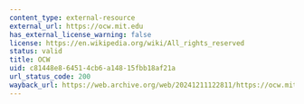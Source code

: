 ```yaml
---
content_type: external-resource
external_url: https://ocw.mit.edu
has_external_license_warning: false
license: https://en.wikipedia.org/wiki/All_rights_reserved
status: valid
title: OCW
uid: c81448e8-6451-4cb6-a148-15fbb18af21a
url_status_code: 200
wayback_url: https://web.archive.org/web/20241211122811/https://ocw.mit.edu/
---
```

